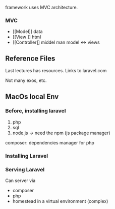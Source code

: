 
framework uses MVC architecture.

### MVC
- [[Model]] data
- [[View ]] html
- [[Controller]] middel man model <-> views

## Reference Files
Last lectures has resources. Links to laravel.com

Not many exos, etc.

## MacOs local Env

### Before, installing laravel
1. php
2. sql
3. node.js -> need the npm (js package manager)

composer: dependencies manager for php

### Installing Laravel

### Serving Laravel

Can server via 
- composer 
- php
- homestead in a virtual environment (complex)

